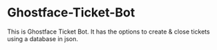 # Ghostface-Ticket-Bot
This is Ghostface Ticket Bot. It has the options to create &amp; close tickets using a database in json.
